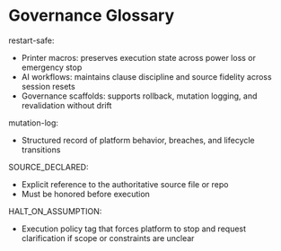 # Governance Glossary

restart-safe:
  - Printer macros: preserves execution state across power loss or emergency stop
  - AI workflows: maintains clause discipline and source fidelity across session resets
  - Governance scaffolds: supports rollback, mutation logging, and revalidation without drift

mutation-log:
  - Structured record of platform behavior, breaches, and lifecycle transitions

SOURCE_DECLARED:
  - Explicit reference to the authoritative source file or repo
  - Must be honored before execution

HALT_ON_ASSUMPTION:
  - Execution policy tag that forces platform to stop and request clarification if scope or constraints are unclear
